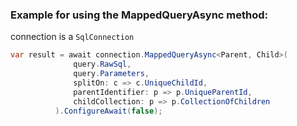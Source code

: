 ### Example for using the MappedQueryAsync method:

connection is a `SqlConnection`
```C#
var result = await connection.MappedQueryAsync<Parent, Child>(
              query.RawSql,
              query.Parameters,
              splitOn: c => c.UniqueChildId,
              parentIdentifier: p => p.UniqueParentId,
              childCollection: p => p.CollectionOfChildren
          ).ConfigureAwait(false);
```
